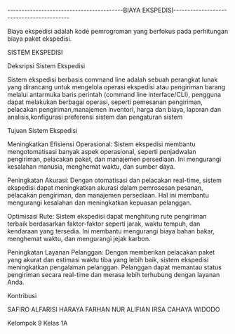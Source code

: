 
-----------------------------------------BIAYA EKSPEDISI-----------------------------------------

  Biaya ekspedisi adalah kode pemrogroman yang berfokus pada perhitungan biaya paket ekspedisi.

SISTEM EKSPEDISI

Deksripsi Sistem Ekspedisi

Sistem ekspedisi berbasis command line adalah sebuah perangkat lunak yang dirancang untuk mengelola operasi ekspedisi atau pengiriman barang melalui antarmuka baris perintah (command line interface/CLI), pengguna dapat melakukan berbagai operasi, seperti pemesanan pengiriman, pelacakan pengiriman,manajemen inventori, harga dan biaya, laporan dan analisis,konfigurasi preferensi sistem dan pengaturan sistem

Tujuan Sistem Ekspedisi

Meningkatkan Efisiensi Operasional: Sistem ekspedisi membantu mengotomatisasi banyak aspek operasional, seperti penjadwalan pengiriman, pelacakan paket, dan manajemen persediaan. Ini mengurangi kesalahan manusia, menghemat waktu, dan sumber daya.

Peningkatan Akurasi: Dengan otomatisasi dan pelacakan real-time, sistem ekspedisi dapat meningkatkan akurasi dalam pemrosesan pesanan,
pelacakan pengiriman, dan manajemen persediaan. Hal ini membantu mengurangi kesalahan dan meningkatkan kepuasan pelanggan.

Optimisasi Rute: Sistem ekspedisi dapat menghitung rute pengiriman terbaik berdasarkan faktor-faktor seperti jarak, waktu tempuh, dan kendaraan yang tersedia. Ini membantu mengurangi biaya bahan bakar, menghemat waktu, dan mengurangi jejak karbon.

Peningkatan Layanan Pelanggan: Dengan memberikan pelacakan paket yang akurat dan estimasi waktu tiba yang lebih baik, sistem ekspedisi meningkatkan pengalaman pelanggan. Pelanggan dapat memantau status pengiriman secara real-time dan merasa lebih terhubung dengan layanan Anda.

Kontribusi

SAFIRO ALFARISI HARAYA FARHAN NUR ALIFIAN IRSA CAHAYA WIDODO

Kelompok 9 Kelas 1A

